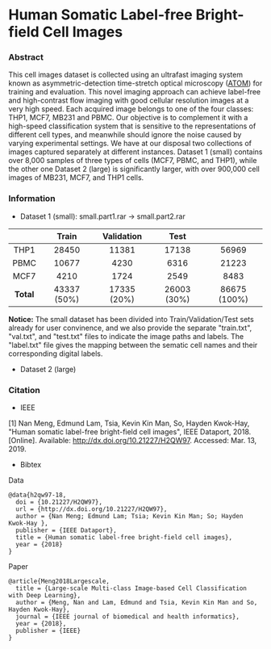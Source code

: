 # Human Somatic Label-free Bright-field Cell Images
### Abstract
This cell images dataset is collected using an ultrafast imaging system known as asymmetric-detection time-stretch optical microscopy ([ATOM](https://www.nature.com/articles/srep03656)) for training and evaluation. This novel imaging approach can achieve label-free and high-contrast flow imaging with good cellular resolution images at a very high speed. Each acquired image belongs to one of the four classes: THP1, MCF7, MB231 and PBMC. Our objective is to complement it with a high-speed classification system that is sensitive to the representations of different cell types, and meanwhile should ignore the noise caused by varying experimental settings. We have at our disposal two collections of images captured separately at different instances. Dataset 1 (small) contains over 8,000 samples of three types of cells (MCF7, PBMC, and THP1), while the other one Dataset 2 (large) is significantly larger, with over 900,000 cell images of MB231, MCF7, and THP1 cells.

### Information
* Dataset 1 (small): small.part1.rar -> small.part2.rar


|           |    Train    |  Validation |     Test    |              |
|:---------:|:-----------:|:-----------:|:-----------:|:------------:|
|    THP1   |    28450    |    11381    |    17138    |     56969    |
|    PBMC   |    10677    |     4230    |     6316    |     21223    |
|    MCF7   |     4210    |     1724    |     2549    |     8483     |
| **Total** | 43337 (50%) | 17335 (20%) | 26003 (30%) | 86675 (100%) |

**Notice:** The small dataset has been divided into Train/Validation/Test sets already for user convinence, and we also provide the separate "train.txt", "val.txt", and "test.txt" files to indicate the image paths and labels. The "label.txt" file gives the mapping between the sematic cell names and their corresponding digital labels.

* Dataset 2 (large)



### Citation

* IEEE

[1] Nan Meng, Edmund Lam, Tsia, Kevin Kin Man, So, Hayden Kwok-Hay, "Human somatic label-free bright-field cell images", IEEE Dataport, 2018. [Online]. Available: http://dx.doi.org/10.21227/H2QW97. Accessed: Mar. 13, 2019.

* Bibtex

Data
```
@data{h2qw97-18,
  doi = {10.21227/H2QW97},
  url = {http://dx.doi.org/10.21227/H2QW97},
  author = {Nan Meng; Edmund Lam; Tsia; Kevin Kin Man; So; Hayden Kwok-Hay },
  publisher = {IEEE Dataport},
  title = {Human somatic label-free bright-field cell images},
  year = {2018}
}
```

Paper
```
@article{Meng2018Largescale,
  title = {Large-scale Multi-class Image-based Cell Classification with Deep Learning},
  author = {Meng, Nan and Lam, Edmund and Tsia, Kevin Kin Man and So, Hayden Kwok-Hay},
  journal = {IEEE journal of biomedical and health informatics},
  year = {2018},
  publisher = {IEEE}
}
```
